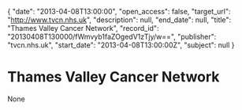 {
  "date": "2013-04-08T13:00:00", 
  "open_access": false, 
  "target_url": "http://www.tvcn.nhs.uk", 
  "description": null, 
  "end_date": null, 
  "title": "Thames Valley Cancer Network", 
  "record_id": "20130408T130000/fWmvyb1faZOgedV1zTjy/w==", 
  "publisher": "tvcn.nhs.uk", 
  "start_date": "2013-04-08T13:00:00Z", 
  "subject": null
}

# Thames Valley Cancer Network

None